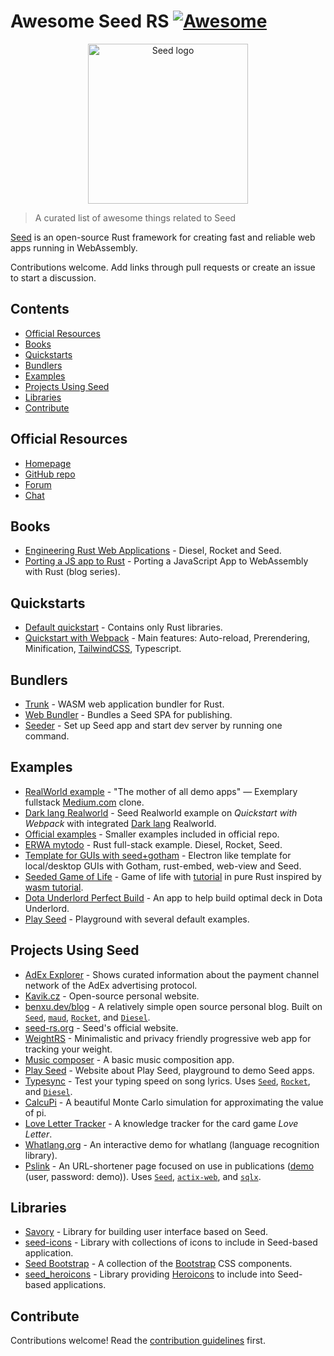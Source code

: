 <!--lint disable double-link-->

# Awesome Seed RS [![Awesome](https://awesome.re/badge.svg)](https://awesome.re)

<p align="center">
    <a href="https://seed-rs.org/">
        <img src="https://raw.githubusercontent.com/seed-rs/seed-rs.org/81ed1acc77062ede3295683f21f2d39611843192/seed_branding/seed_logo.min.svg" width="256" title="Seed logo">
    </a>
</p>

> A curated list of awesome things related to Seed

[Seed](https://seed-rs.org/) is an open-source Rust framework for creating fast and reliable web apps running in WebAssembly.

Contributions welcome. Add links through pull requests or create an issue to start a discussion.

## Contents

- [Official Resources](#official-resources)
- [Books](#books)
- [Quickstarts](#quickstarts)
- [Bundlers](#bundlers)
- [Examples](#examples)
- [Projects Using Seed](#projects-using-seed)
- [Libraries](#libraries)
- [Contribute](#contribute)

## Official Resources

- [Homepage](https://seed-rs.org/)
- [GitHub repo](https://github.com/seed-rs/seed)
- [Forum](https://seed.discourse.group)
- [Chat](https://discord.gg/JHHcHp5)

## Books
- [Engineering Rust Web Applications](https://erwabook.com/) - Diesel, Rocket and Seed.
- [Porting a JS app to Rust](https://slowtec.de/posts/2019-12-20-porting-javascript-to-rust-part-1.html) - Porting a JavaScript App to WebAssembly with Rust (blog series).

## Quickstarts

- [Default quickstart](https://github.com/seed-rs/seed-quickstart) - Contains only Rust libraries.
- [Quickstart with Webpack](https://github.com/seed-rs/seed-quickstart-webpack) - Main features: Auto-reload, Prerendering, Minification, [TailwindCSS](https://tailwindcss.com/), Typescript.

## Bundlers

- [Trunk](https://github.com/thedodd/trunk) - WASM web application bundler for Rust.
- [Web Bundler](https://github.com/panoptix-za/web-bundler) - Bundles a Seed SPA for publishing.
- [Seeder](https://github.com/MartinKavik/seeder) - Set up Seed app and start dev server by running one command.

## Examples

- [RealWorld example](https://github.com/seed-rs/seed-rs-realworld) - "The mother of all demo apps" — Exemplary fullstack [Medium.com](https://medium.com/) clone.
- [Dark lang Realworld](https://github.com/MartinKavik/seed-realworld-darklang) - Seed Realworld example on _Quickstart with Webpack_ with integrated [Dark lang](https://darklang.com/) Realworld.
- [Official examples](https://github.com/seed-rs/seed/tree/master/examples) - Smaller examples included in official repo.
- [ERWA mytodo](https://github.com/seed-rs/erwa_mytodo) - Rust full-stack example. Diesel, Rocket, Seed.
- [Template for GUIs with seed+gotham](https://gitlab.com/liketechnik/local-gui-seed-gotham) - Electron like template for local/desktop GUIs with Gotham, rust-embed, web-view and Seed.
- [Seeded Game of Life](https://github.com/arn-the-long-beard/seeded_game_of_life) - Game of life with [tutorial](https://dev.to/arnthelongbeard/how-to-only-rust-for-web-frontend-1026) in pure Rust inspired by [wasm tutorial](https://rustwasm.github.io/docs/book/).
- [Dota Underlord Perfect Build](https://github.com/warycat/dotawasm) - An app to help build optimal deck in Dota Underlord.
- [Play Seed](https://ide.play-seed.dev) - Playground with several default examples.

## Projects Using Seed

- [AdEx Explorer](https://github.com/adexnetwork/adex-explorer) - Shows curated information about the payment channel network of the AdEx advertising protocol.
- [Kavik.cz](https://github.com/MartinKavik/kavik.cz) - Open-source personal website.
- [benxu.dev/blog](https://github.com/AlterionX/benxu-dev) - A relatively simple open source personal blog. Built on [`Seed`](https://seed-rs.org/), [`maud`](https://maud.lambda.xyz), [`Rocket`](https://rocket.rs), and [`Diesel`](https://diesel.rs).
- [seed-rs.org](https://github.com/seed-rs/seed-rs.org) - Seed's official website.
- [WeightRS](https://gitlab.com/mkroehnert/weightrs) - Minimalistic and privacy friendly progressive web app for tracking your weight.
- [Music composer](https://github.com/ethanboxx/planters-rdconf-hackathon-project) - A basic music composition app.
- [Play Seed](https://play-seed.dev) - Website about Play Seed, playground to demo Seed apps.
- [Typesync](https://typesync.rutrum.net) - Test your typing speed on song lyrics.  Uses [`Seed`](https://seed-rs.org/), [`Rocket`](https://rocket.rs), and [`Diesel`](https://diesel.rs).
- [CalcuPi](https://dvjn.github.io/CalcuPi) - A beautiful Monte Carlo simulation for approximating the value of pi.
- [Love Letter Tracker](https://www.fosskers.ca/en/tools/love-letter) - A knowledge tracker for the card game _Love Letter_.
- [Whatlang.org](https://whatlang.org/) - An interactive demo for whatlang (language recognition library).
- [Pslink](https://pslink.teilgedanken.de) - An URL-shortener page focused on use in publications ([demo](https://demo.pslink.teilgedanken.de/app/) (user, password: demo)).  Uses [`Seed`](https://seed-rs.org/), [`actix-web`](https://actix.rs/), and [`sqlx`](https://github.com/launchbadge/sqlx).

## Libraries

- [Savory](https://gitlab.com/MAlrusayni/savory) - Library for building user interface based on Seed.
- [seed-icons](https://crates.io/crates/seed-icons) - Library with collections of icons to include in Seed-based application.
- [Seed Bootstrap](https://github.com/panoptix-za/seed-bootstrap) - A collection of the [Bootstrap](https://getbootstrap.com/) CSS components.
- [seed_heroicons](https://github.com/mh84/seed_heroicons) - Library providing [Heroicons](https://heroicons.com/) to include into Seed-based applications.

## Contribute

Contributions welcome! Read the [contribution guidelines](contributing.md) first.

